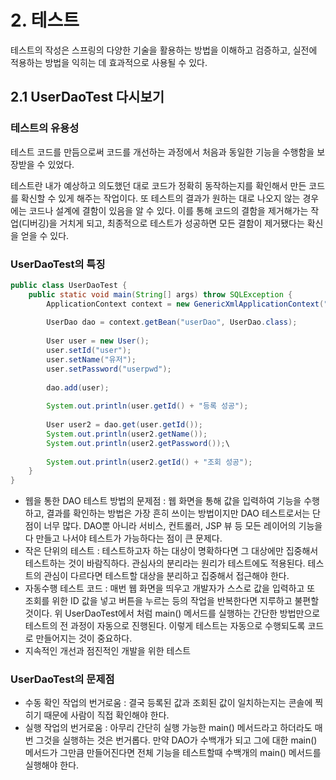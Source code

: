 # 2. 테스트
테스트의 작성은 스프링의 다양한 기술을 활용하는 방법을 이해하고 검증하고, 실전에 적용하는 방법을 익히는 데 효과적으로 사용될 수 있다.

## 2.1 UserDaoTest 다시보기
### 테스트의 유용성
테스트 코드를 만듬으로써 코드를 개선하는 과정에서 처음과 동일한 기능을 수행함을 보장받을 수 있었다.

테스트란 내가 예상하고 의도했던 대로 코드가 정확히 동작하는지를 확인해서 만든 코드를 확신할 수 있게 해주는 작업이다. 또 테스트의 결과가 원하는 대로 나오지 않는 경우에는 코드나 설계에 결함이 있음을 알 수 있다. 이를 통해 코드의 결함을 제거해가는 작업(디버깅)을 거치게 되고, 최종적으로 테스트가 성공하면 모든 결함이 제거됐다는 확신을 얻을 수 있다.

### UserDaoTest의 특징
```java
public class UserDaoTest {
    public static void main(String[] args) throw SQLException {
        ApplicationContext context = new GenericXmlApplicationContext("applicaionContext.xml");
        
        UserDao dao = context.getBean("userDao", UserDao.class);
        
        User user = new User();
        user.setId("user");
        user.setName("유저");
        user.setPassword("userpwd");
        
        dao.add(user);
        
        System.out.println(user.getId() + "등록 성공");
        
        User user2 = dao.get(user.getId());
        System.out.println(user2.getName());
        System.out.println(user2.getPassword());\
        
        System.out.println(user2.getId() + "조회 성공");
    }
}

```

* 웹을 통한 DAO 테스트 방법의 문제점 : 웹 화면을 통해 값을 입력하여 기능을 수행하고, 결과를 확인하는 방법은 가장 흔히 쓰이는 방법이지만 DAO 테스트로서는 단점이 너무 많다. DAO뿐 아니라 서비스, 컨트롤러, JSP 뷰 등 모든 레이어의 기능을 다 만들고 나서야 테스트가 가능하다는 점이 큰 문제다.
* 작은 단위의 테스트 : 테스트하고자 하는 대상이 명확하다면 그 대상에만 집중해서 테스트하는 것이 바람직하다. 관심사의 분리라는 원리가 테스트에도 적용된다. 테스트의 관심이 다르다면 테스트할 대상을 분리하고 집중해서 접근해야 한다.
* 자동수행 테스트 코드 : 매번 웹 화면을 띄우고 개발자가 스스로 값을 입력하고 또 조회를 위한 ID 값을 넣고 버튼을 누르는 등의 작업을 반복한다면 지루하고 불편할 것이다. 위 UserDaoTest에서 처럼 main() 메서드를 실행하는 간단한 방법만으로 테스트의 전 과정이 자동으로 진행된다. 이렇게 테스트는 자동으로 수행되도록 코드로 만들어지는 것이 중요하다.
* 지속적인 개선과 점진적인 개발을 위한 테스트

### UserDaoTest의 문제점
* 수동 확인 작업의 번거로움 : 결국 등록된 값과 조회된 값이 일치하는지는 콘솔에 찍히기 때문에 사람이 직접 확인해야 한다.
* 실행 작업의 번거로움 : 아무리 간단히 실행 가능한 main() 메서드라고 하더라도 매번 그것을 실행하는 것은 번거롭다. 만약 DAO가 수백개가 되고 그에 대한 main() 메서드가 그만큼 만들어진다면 전체 기능을 테스트할때 수백개의 main() 메서드를 실행해야 한다.
